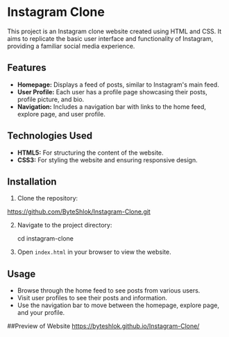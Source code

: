 # Instagram Clone

This project is an Instagram clone website created using HTML and CSS. It aims to replicate the basic user interface and functionality of Instagram, providing a familiar social media experience.

## Features

- **Homepage:** Displays a feed of posts, similar to Instagram's main feed.
- **User Profile:** Each user has a profile page showcasing their posts, profile picture, and bio.
- **Navigation:** Includes a navigation bar with links to the home feed, explore page, and user profile.

## Technologies Used

- **HTML5:** For structuring the content of the website.
- **CSS3:** For styling the website and ensuring responsive design.

## Installation

1. Clone the repository:
   
  https://github.com/ByteShlok/Instagram-Clone.git
   
2. Navigate to the project directory:
   
   cd instagram-clone
   
3. Open `index.html` in your browser to view the website.

## Usage

- Browse through the home feed to see posts from various users.
- Visit user profiles to see their posts and information.
- Use the navigation bar to move between the homepage, explore page, and your profile.
  

##Preview of Website
https://byteshlok.github.io/Instagram-Clone/
